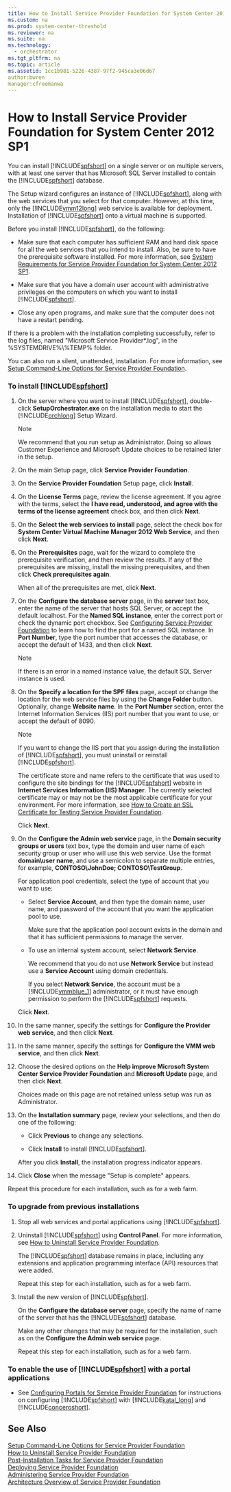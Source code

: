 ```yaml
---
title: How to Install Service Provider Foundation for System Center 2012 SP1
ms.custom: na
ms.prod: system-center-threshold
ms.reviewer: na
ms.suite: na
ms.technology: 
  - orchestrator
ms.tgt_pltfrm: na
ms.topic: article
ms.assetid: 1cc1b981-5226-4387-97f2-945ca3e06d67
author:bwren
manager:cfreemanwa
---
```

# How to Install Service Provider Foundation for System Center 2012 SP1
You can install [!INCLUDE[spfshort](../../spf/Deploy/includes/spfshort_md.md)] on a single server or on multiple servers, with at least one server that has Microsoft SQL&nbsp;Server installed to contain the [!INCLUDE[spfshort](../../spf/Deploy/includes/spfshort_md.md)] database.  
  
The Setup wizard configures an instance of [!INCLUDE[spfshort](../../spf/Deploy/includes/spfshort_md.md)], along with the web services that you select for that computer. However, at this time, only the [!INCLUDE[vmm12long](../../spf/Deploy/includes/vmm12long_md.md)] web service is available for deployment. Installation of [!INCLUDE[spfshort](../../spf/Deploy/includes/spfshort_md.md)] onto a virtual machine is supported.  
  
Before you install [!INCLUDE[spfshort](../../spf/Deploy/includes/spfshort_md.md)], do the following:  
  
-   Make sure that each computer has sufficient RAM and hard disk space for all the web services that you intend to install. Also, be sure to have the prerequisite software installed. For more information, see [System Requirements for Service Provider Foundation for System Center 2012 SP1](../../spf/Deploy/System-Requirements-for-Service-Provider-Foundation-for-System-Center-2012-SP1.md).  
  
-   Make sure that you have a domain user account with administrative privileges on the computers on which you want to install [!INCLUDE[spfshort](../../spf/Deploy/includes/spfshort_md.md)].  
  
-   Close any open programs, and make sure that the computer does not have a restart pending.  
  
If there is a problem with the installation completing successfully, refer to the log files, named "Microsoft Service Provider\*.log", in the %SYSTEMDRIVE%\\%TEMP%  folder.  
  
You can also run a silent, unattended, installation. For more information, see [Setup Command-Line Options for Service Provider Foundation](../../spf/Deploy/Setup-Command-Line-Options-for-Service-Provider-Foundation.md).  
  
### To install [!INCLUDE[spfshort](../../spf/Deploy/includes/spfshort_md.md)]  
  
1.  On the server where you want to install [!INCLUDE[spfshort](../../spf/Deploy/includes/spfshort_md.md)], double\-click **SetupOrchestrator.exe** on the installation media to start the [!INCLUDE[orchlong](../../orch/deploy/includes/orchlong_md.md)] Setup Wizard.  
  
    > [!NOTE]  
    > We recommend that you run setup as Administrator. Doing so allows Customer Experience and Microsoft Update choices to be retained later in the setup.  
  
2.  On the main Setup page, click **Service Provider Foundation**.  
  
3.  On the **Service Provider Foundation** Setup page, click **Install**.  
  
4.  On the **License Terms** page, review the license agreement. If you agree with the terms, select the **I have read, understood, and agree with the terms of the license agreement** check box, and then click **Next**.  
  
5.  On the **Select the web services to install** page, select the check box for **System Center Virtual Machine Manager 2012 Web Service**, and then click **Next**.  
  
6.  On the **Prerequisites** page, wait for the wizard to complete the prerequisite verification, and then review the results. If any of the prerequisites are missing, install the missing prerequisites, and then click **Check prerequisites again**.  
  
    When all of the prerequisites are met, click **Next**.  
  
7.  On the **Configure the database server** page, in the **server** text box, enter the name of the server that hosts SQL&nbsp;Server, or accept the default localhost. For the **Named SQL instance**, enter the correct port or check the dynamic port checkbox. See [Configuring Service Provider Foundation](http://blogs.msdn.com/b/nick_meader/archive/2014/08/22/configuring-service-provider-foundation.aspx) to learn how to find the port for a named SQL instance. In **Port Number**, type the port number that accesses the database, or accept the default of 1433, and then click **Next**.  
  
    > [!NOTE]  
    > If there is an error in a named instance value, the default SQL Server instance is used.  
  
8.  On the **Specify a location for the SPF files** page, accept or change the location for the web service files by using the **Change Folder** button. Optionally, change **Website name**. In the **Port Number** section, enter the Internet Information Services \(IIS\) port number that you want to use, or accept the default of 8090.  
  
    > [!NOTE]  
    > If you want to change the IIS port that you assign during the installation of [!INCLUDE[spfshort](../../spf/Deploy/includes/spfshort_md.md)], you must uninstall or reinstall [!INCLUDE[spfshort](../../spf/Deploy/includes/spfshort_md.md)].  
  
    The certificate store and name refers to the certificate that was used to configure the site bindings for the [!INCLUDE[spfshort](../../spf/Deploy/includes/spfshort_md.md)] website in **Internet Services Information \(IIS\) Manager**. The currently selected certificate may or may not be the most applicable certificate for your environment. For more information, see [How to Create an SSL Certificate for Testing Service Provider Foundation](../../spf/Deploy/How-to-Create-an-SSL-Certificate-for-Testing-Service-Provider-Foundation.md).  
  
    Click **Next**.  
  
9. On the **Configure the Admin web service** page, in the **Domain security groups or users** text box, type the domain and user name of each security group or user who will use this web service. Use the format **domain\\user name**, and use a semicolon to separate multiple entries, for example, **CONTOSO\\JohnDoe; CONTOSO\\TestGroup**.  
  
    For application pool credentials, select the type of account that you want to use:  
  
    -   Select **Service Account**, and then type the domain name, user name, and password of the account that you want the application pool to use.  
  
        Make sure that the application pool account exists in the domain and that it has sufficient permissions to manage the server.  
  
    -   To use an internal system account, select **Network Service**.  
  
        We recommend that you do not use **Network Service** but instead use a **Service Account** using domain credentials.  
  
        If you select **Network Service**, the account must be a [!INCLUDE[vmmblue_1](../../om/manage/includes/vmmblue_1_md.md)] administrator, or it must have enough permission to perform the [!INCLUDE[spfshort](../../spf/Deploy/includes/spfshort_md.md)] requests.  
  
    Click **Next**.  
  
10. In the same manner, specify the settings for **Configure the Provider web service**, and then click **Next**.  
  
11. In the same manner, specify the settings for **Configure the VMM web service**, and then click **Next**.  
  
12. Choose the desired options on the **Help improve Microsoft System Center Service Provider Foundation** and **Microsoft Update** page, and then click **Next**.  
  
    Choices made on this page are not retained unless setup was run as Administrator.  
  
13. On the **Installation summary** page, review your selections, and then do one of the following:  
  
    -   Click **Previous** to change any selections.  
  
    -   Click **Install** to install [!INCLUDE[spfshort](../../spf/Deploy/includes/spfshort_md.md)].  
  
    After you click **Install**, the installation progress indicator appears.  
  
14. Click **Close** when the message "Setup is complete" appears.  
  
Repeat this procedure for each installation, such as for a web farm.  
  
### To upgrade from previous installations  
  
1.  Stop all web services and portal applications using [!INCLUDE[spfshort](../../spf/Deploy/includes/spfshort_md.md)].  
  
2.  Uninstall [!INCLUDE[spfshort](../../spf/Deploy/includes/spfshort_md.md)] using **Control Panel**. For more information, see [How to Uninstall Service Provider Foundation](../../spf/Deploy/How-to-Uninstall-Service-Provider-Foundation.md).  
  
    The [!INCLUDE[spfshort](../../spf/Deploy/includes/spfshort_md.md)] database remains in place, including any extensions and application programming interface \(API\) resources that were added.  
  
    Repeat this step for each installation, such as for a web farm.  
  
3.  Install the new version of [!INCLUDE[spfshort](../../spf/Deploy/includes/spfshort_md.md)].  
  
    On the **Configure the database server** page, specify the name of name of the server that has the [!INCLUDE[spfshort](../../spf/Deploy/includes/spfshort_md.md)] database.  
  
    Make any other changes that may be required for the installation, such as on the **Configure the Admin web service** page.  
  
    Repeat this step for each installation, such as for a web farm.  
  
### To enable the use of [!INCLUDE[spfshort](../../spf/Deploy/includes/spfshort_md.md)] with a portal applications  
  
-   See [Configuring Portals for Service Provider Foundation](../../spf/Deploy/Configuring-Portals-for-Service-Provider-Foundation.md) for instructions on configuring [!INCLUDE[spfshort](../../spf/Deploy/includes/spfshort_md.md)] with [!INCLUDE[katal_long](../../spf/Deploy/includes/katal_long_md.md)] and [!INCLUDE[conceroshort](../../om/manage/includes/conceroshort_md.md)].  
  
## See Also  
[Setup Command-Line Options for Service Provider Foundation](../../spf/Deploy/Setup-Command-Line-Options-for-Service-Provider-Foundation.md)  
[How to Uninstall Service Provider Foundation](../../spf/Deploy/How-to-Uninstall-Service-Provider-Foundation.md)  
[Post-Installation Tasks for Service Provider Foundation](../../spf/Deploy/Post-Installation-Tasks-for-Service-Provider-Foundation.md)  
[Deploying Service Provider Foundation](../../spf/Deploy/Deploying-Service-Provider-Foundation.md)  
[Administering Service Provider Foundation](../../spf/Deploy/Administering-Service-Provider-Foundation.md)  
[Architecture Overview of Service Provider Foundation](../../spf/Deploy/Architecture-Overview-of-Service-Provider-Foundation.md)  
  
